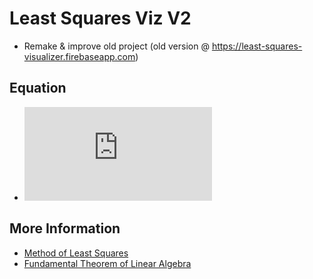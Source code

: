 # Least Squares Viz V2
- Remake & improve old project (old version @ https://least-squares-visualizer.firebaseapp.com)

## Equation
- ![Least Squares Equation](http://latex.codecogs.com/gif.latex?%5Chat%7Bc%7D%3D%28X%5E%7BT%7DX%29%5E%7B-1%7DX%5E%7BT%7Dy)

## More Information
- [Method of Least Squares](https://en.wikipedia.org/wiki/Least_squares)
- [Fundamental Theorem of Linear Algebra](https://en.wikipedia.org/wiki/Fundamental_theorem_of_linear_algebra)
